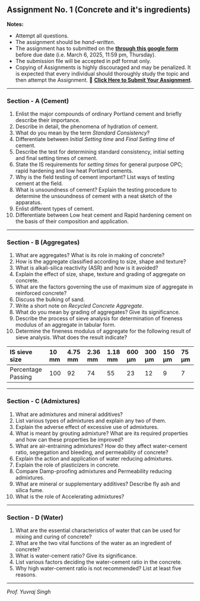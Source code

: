 ## **Assignment No. 1 (Concrete and it's ingredients)**  


**Notes:**
- Attempt all questions. 
- The assignment should be *hand-written*.
- The assignment has to submitted on the **[through this google form](https://gndec-jsk.github.io/Economics/Assignment/1.html)** before due date (i.e. March 6, 2025, 11:59 pm, Thursday). 
- The submission file will be accepted in pdf format only.
- Copying of Assignments is highly discouraged and may be penalized. It is expected that every individual should thoroughly study the topic and then attempt the Assignment.
🔗 **[Click Here to Submit Your Assignment](https://gndec-jsk.github.io/Economics/Assignment/1.html)**.
----

### Section - A (Cement)

1. Enlist the major compounds of ordinary Portland cement and briefly describe their importance.
2. Describe in detail, the phenomena of hydration of cement.
3. What do you mean by the term *Standard Consistency*?
4. Differentiate between *Initial Setting time* and *Final Setting time* of cement.
5. Describe the test for determining standard consistency, initial setting and final setting times of cement.
6. State the IS requirements for *setting times* for general purpose OPC; rapid hardening and low heat Portland cements.
7. Why is the field testing of cement important? List ways of testing cement at the field.
8. What is unsoundness of cement? Explain the testing procedure to determine the unsoundness of cement with a neat sketch of the apparatus.
9. Enlist different types of cement.
10. Differentiate between Low heat cement and Rapid hardening cement on the basis of their composition and application.

----

### Section - B (Aggregates)

1. What are aggregates? What is its role in making of concrete?
2. How is the aggregate classified according to size, shape and texture?
3. What is alkali-silica reactivity (ASR) and how is it avoided?
4. Explain the effect of size, shape, texture and grading of aggregate on concrete.
5. What are the factors governing the use of maximum size of aggregate in reinforced concrete?
6. Discuss the bulking of sand.
7. Write a short note on *Recycled Concrete Aggregate*.
8. What do you mean by grading of aggregates? Give its significance.
9. Describe the process of sieve analysis for determination of fineness modulus of an aggregate in tabular form.
10. Determine the fineness modulus of aggregate for the following result of sieve analysis. What does the result indicate?

| IS sieve size      | 10 mm | 4.75 mm | 2.36 mm | 1.18 mm | 600 μm | 300 μm | 150 μm | 75 μm |
|:-------------------|:------|:--------|:--------|:--------|:-------|:-------|:-------|:------|
| Percentage Passing | 100   | 92      | 74      | 55      | 23     | 12     | 9      | 7     |

----

### Section - C (Admixtures)

1. What are admixtures and mineral additives?
2. List various types of admixtures and explain any two of them.
3. Explain the adverse effect of excessive use of admixtures.
4. What is meant by grouting admixture? What are its required properties and how can these properties be improved?
5. What are air-entraining admixtures? How do they affect water-cement ratio, segregation and bleeding, and permeability of concrete?
6. Explain the action and application of water reducing admixtures.
7. Explain the role of plasticizers in concrete.
8. Compare Damp-proofing admixtures and Permeability reducing admixtures.
9. What are mineral or supplementary additives? Describe fly ash and silica fume.
10. What is the role of Accelerating admixtures?

----

### Section - D (Water)

1. What are the essential characteristics of water that can be used for mixing and curing of concrete?
2. What are the two vital functions of the water as an ingredient of concrete?
3. What is water-cement ratio? Give its significance.
4. List various factors deciding the water-cement ratio in the concrete.  
5. Why high water-cement ratio is not recommended? List at least five reasons.

----
*Prof. Yuvraj Singh*
